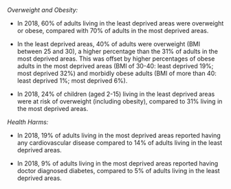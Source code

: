 *Overweight and Obesity:*

* In 2018, 60% of adults living in the least deprived areas were overweight or obese, compared with 70% of adults in the most deprived areas. 

* In the least deprived areas, 40% of adults were overweight (BMI between 25 and 30), a higher percentage than the 31% of adults in the most deprived areas. This was offset by higher percentages of obese adults in the most deprived areas (BMI of 30-40: least deprived 19%; most deprived 32%) and morbidly obese adults (BMI of more than 40: least deprived 1%; most deprived 6%).

* In 2018, 24% of children (aged 2-15) living in the least deprived areas were at risk of overweight (including obesity), compared to 31% living in the most deprived areas. 

*Health Harms:*

* In 2018, 19% of adults living in the most deprived areas reported having any cardiovascular disease compared to 14% of adults living in the least deprived areas. 

* In 2018, 9% of adults living in the most deprived areas reported having doctor diagnosed diabetes, compared to 5% of adults living in the least deprived areas. 

